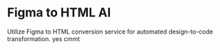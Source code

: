 # Figma to HTML AI 
Utilize  Figma to HTML conversion service for automated design-to-code transformation.
yes cmmt 
